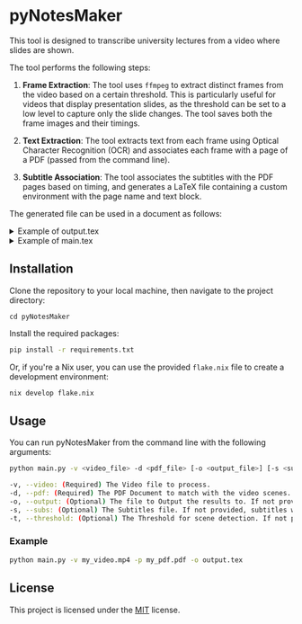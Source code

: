 # pyNotesMaker

This tool is designed to transcribe university lectures from a video where slides are shown.

The tool performs the following steps:

1. **Frame Extraction**: The tool uses `ffmpeg` to extract distinct frames from the video based on a certain threshold. This is particularly useful for videos that display presentation slides, as the threshold can be set to a low level to capture only the slide changes. The tool saves both the frame images and their timings.

2. **Text Extraction**: The tool extracts text from each frame using Optical Character Recognition (OCR) and associates each frame with a page of a PDF (passed from the command line).

3. **Subtitle Association**: The tool associates the subtitles with the PDF pages based on timing, and generates a LaTeX file containing a custom environment with the page name and text block.

The generated file can be used in a document as follows:

<details>
  <summary>Example of output.tex</summary>
  
```latex
\begin{slide}{1}
	Lorem ipsum dolor sit amet, consectetur adipiscing elit. Vivamus lacinia odio vitae vestibulum vestibulum. Cras venenatis euismod malesuada. Nullam ac erat ante. Quisque ultricies lorem nec ligula sagittis, at ullamcorper velit ultricies. Nam vel urna quis velit ullamcorper varius. Mauris vel augue sed quam dignissim commodo et eget nisl. Suspendisse potenti. Proin sit amet diam eget mi facilisis lacinia. Fusce elementum, nulla ac vulputate sagittis, justo lorem ultricies libero, id malesuada nulla elit in metus. Praesent tincidunt sem vel bibendum venenatis.
\end{slide}

\begin{slide}{2}
	Praesent scelerisque, quam a ullamcorper malesuada, metus nulla commodo nulla, vitae ultrices lacus purus nec erat. Suspendisse potenti. Etiam tristique eros in magna feugiat, non elementum nisl scelerisque. Vivamus in diam volutpat, fringilla metus vel, condimentum turpis. Cras tincidunt purus quis urna bibendum, non condimentum est egestas. Ut non orci libero. Phasellus tempor enim ut risus vehicula, vel dignissim justo scelerisque. Nulla facilisi.
\end{slide}

\begin{slide}{3}
	Curabitur eget justo nisi. Aliquam erat volutpat. Donec suscipit lorem ac quam porttitor, sit amet consectetur libero sodales. Sed tincidunt urna vel nunc facilisis, nec laoreet velit lacinia. Maecenas vehicula magna a efficitur tincidunt. Nullam ac tortor ut dolor auctor feugiat id nec justo. Morbi sodales, odio sed fringilla lacinia, arcu ex dapibus risus, eu dictum lectus quam eu nulla. Suspendisse euismod risus nec risus venenatis, et venenatis arcu blandit. Praesent ultricies lectus id orci tincidunt venenatis.
\end{slide}
```
  
</details>


<details>
  <summary>Example of main.tex</summary>

```latex
\documentclass[8pt]{beamer}
\title{pyNotesMaker}
\author{Your name}
\institute{Your institute}
\date{\today}

% This is the custom environment used by pyNotesMaker
\newenvironment{slide}[1]{%
\begin{frame}[t, plain, noframenumbering]
\centering
\includegraphics[page = #1,width =\textwidth]{\slides}
}{%
\end{frame}
}

\begin{document}

\def\slides{slides/01-Chapter1.pdf}
\include{output}


\end{document}
```

</details>

## Installation

Clone the repository to your local machine, then navigate to the project directory:


```
cd pyNotesMaker
```

Install the required packages:

```bash
pip install -r requirements.txt
```

Or, if you're a Nix user, you can use the provided `flake.nix` file to create a development environment:

```bash
nix develop flake.nix
```

## Usage

You can run pyNotesMaker from the command line with the following arguments:

```bash
python main.py -v <video_file> -d <pdf_file> [-o <output_file>] [-s <subs_file>] [-t <threshold>]
```

```bash
-v, --video: (Required) The Video file to process.
-d, --pdf: (Required) The PDF Document to match with the video scenes.
-o, --output: (Optional) The file to Output the results to. If not provided, the default will the output.tex in the output/ directory.
-s, --subs: (Optional) The Subtitles file. If not provided, subtitles will be generated from the video file.
-t, --threshold: (Optional) The Threshold for scene detection. If not provided, a default value of 0.05 will be used.
```

### Example

```bash
python main.py -v my_video.mp4 -p my_pdf.pdf -o output.tex
```

## License

This project is licensed under the
[MIT](https://choosealicense.com/licenses/mit/) license.
